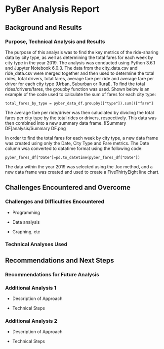 # PyBer Analysis Report

## Background and Results

### Purpose, Technical Analysis and Results
   
   The purpose of this analysis was to find the key metrics of the ride-sharing data by city type, as well as determining the total fares for each week by city type in the year 2019. The analysis was conducted using Python 3.6.1 and Jupyter Notebook 6.0.3. The data from the city_data.csv and ride_data.csv were merged together and then used to determine the total rides, total drivers, total fares, average fare per ride and average fare per driver for each city type (Urban, Suburban or Rural). To find the total rides/drivers/fares, the groupby function was used. Shown below is an example of the code used to calculate the sum of fares for each city type:
   ```
   total_fares_by_type = pyber_data_df.groupby(["type"]).sum()["fare"]
   ```
   The average fare per ride/driver was then caluclated by dividing the total fares per city type by the total rides or drivers, respectively. This data was then combined into a new summary data frame. 
![Summary DF]analysis/Summary DF.png   
  
  In order to find the total fares for each week by city type, a new data frame was created using only the Date, City Type and Fare metrics. The Date column wsa converted to datatime format using the following code:
  ```
  pyber_fares_df["Date"]=pd.to_datetime(pyber_fares_df["Date"])
  ```
  The data within the year 2019 was selected using the .loc method, and a new data frame was created and used to create a FiveThirtyEight line chart. 

## Challenges Encountered and Overcome

### Challenges and Difficulties Encountered

* Programming

* Data analysis

* Graphing, etc

### Technical Analyses Used

## Recommendations and Next Steps

### Recommendations for Future Analysis

### Additional Analysis 1

* Description of Approach

* Technical Steps

### Additional Analysis 2

* Description of Approach

* Technical Steps

